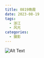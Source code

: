 ```yaml
---
title: 0819晚霞
date: 2023-08-19
tags:
  - 浙江
  - 风光
categories:
  - 摄影
---
```


![Alt Text](https://blog-1321452376.cos.ap-shanghai.myqcloud.com/%E5%8E%8B%E7%BC%A9%E6%96%87%E4%BB%B6/%E6%91%84%E5%BD%B1/%E6%AD%A6%E5%8A%9F%E5%B1%B1/%E6%BA%90%E6%96%87%E4%BB%B6_%E6%91%84%E5%BD%B1_%E6%AD%A6%E5%8A%9F%E5%B1%B1_haou-1057785.jpg)
